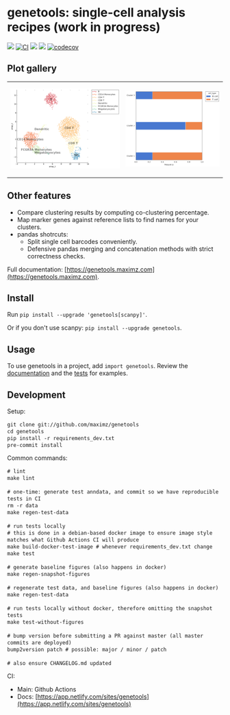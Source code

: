 # genetools: single-cell analysis recipes (work in progress)

[![](https://img.shields.io/pypi/v/genetools.svg)](https://pypi.python.org/pypi/genetools)
[![CI](https://github.com/maximz/genetools/actions/workflows/ci.yaml/badge.svg?branch=master)](https://github.com/maximz/genetools/actions/workflows/ci.yaml)
[![](https://img.shields.io/badge/docs-here-blue.svg)](https://genetools.maximz.com)
[![](https://img.shields.io/github/stars/maximz/genetools?style=social)](https://github.com/maximz/genetools)
[![codecov](https://codecov.io/gh/maximz/genetools/branch/master/graph/badge.svg)](https://codecov.io/gh/maximz/genetools)

## Plot gallery

<table>
<tr>
<td>

[![](tests/baseline/test_umap_scatter_discrete.png)](https://github.com/maximz/genetools/blob/master/tests/test_plots.py)

</td>
<td>

[![](tests/baseline/test_horizontal_stacked_bar_plot.png)](https://github.com/maximz/genetools/blob/master/tests/test_plots.py)

</td>
</tr>
</table>

## Other features

* Compare clustering results by computing co-clustering percentage.
* Map marker genes against reference lists to find names for your clusters.
* pandas shotrcuts:
  * Split single cell barcodes conveniently.
  * Defensive pandas merging and concatenation methods with strict correctness checks.

Full documentation: [https://genetools.maximz.com](https://genetools.maximz.com).

## Install

Run `pip install --upgrade 'genetools[scanpy]'`.

Or if you don't use scanpy: `pip install --upgrade genetools`.

## Usage

To use genetools in a project, add `import genetools`. Review the [documentation](https://genetools.maximz.com) and the [tests](https://github.com/maximz/genetools/tree/master/tests) for examples.

## Development

Setup:

```
git clone git://github.com/maximz/genetools
cd genetools
pip install -r requirements_dev.txt
pre-commit install
```

Common commands:

```
# lint
make lint

# one-time: generate test anndata, and commit so we have reproducible tests in CI
rm -r data
make regen-test-data

# run tests locally
# this is done in a debian-based docker image to ensure image style matches what Github Actions CI will produce
make build-docker-test-image # whenever requirements_dev.txt change
make test

# generate baseline figures (also happens in docker)
make regen-snapshot-figures

# regenerate test data, and baseline figures (also happens in docker)
make regen-test-data

# run tests locally without docker, therefore omitting the snapshot tests
make test-without-figures

# bump version before submitting a PR against master (all master commits are deployed)
bump2version patch # possible: major / minor / patch

# also ensure CHANGELOG.md updated
```

CI:
- Main: Github Actions
- Docs: [https://app.netlify.com/sites/genetools](https://app.netlify.com/sites/genetools)
